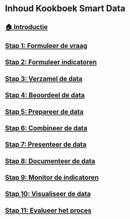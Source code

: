 # Inhoud Kookboek Smart Data

## [:house: Introductie](README.md)
## [Stap 1: Formuleer de vraag](metamorphoses_stap_1.md)
## [Stap 2: Formuleer indicatoren](metamorphoses_stap_2.md)
## [Stap 3: Verzamel de data](metamorphoses_stap_3.md)
## [Stap 4: Beoordeel de data](metamorphoses_stap_4.md)
## [Stap 5: Prepareer de data](metamorphoses_stap_5.md)
## [Stap 6: Combineer de data](metamorphoses_stap_6.md)
## [Stap 7: Presenteer de data](metamorphoses_stap_7.md)
## [Stap 8: Documenteer de data](metamorphoses_stap_8.md)
## [Stap 9: Monitor de indicatoren](metamorphoses_stap_9.md)
## [Stap 10: Visualiseer de data](metamorphoses_stap_10.md)
## [Stap 11: Evalueer het proces](metamorphoses_stap_11.md)
